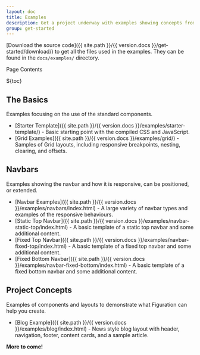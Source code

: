 ```yaml
---
layout: doc
title: Examples
description: Get a project underway with examples showing concepts from basic framework components up to custom layouts.
group: get-started
---
```


[Download the source code]({{ site.path }}/{{ version.docs }}/get-started/download/) to get all the files used in the examples.  They can be found in the `docs/examples/` directory.

<div class="h3 cf-toc-header">Page Contents</div>

${toc}

## The Basics

Examples focusing on the use of the standard components.

- [Starter Template]({{ site.path }}/{{ version.docs }}/examples/starter-template/) - Basic starting point with the compiled CSS and JavaScript.
- [Grid Examples]({{ site.path }}/{{ version.docs }}/examples/grid/) - Samples of Grid layouts, including responsive breakpoints, nesting, clearing, and offsets.

## Navbars

Examples showing the navbar and how it is responsive, can be positioned, or extended.

- [Navbar Examples]({{ site.path }}/{{ version.docs }}/examples/navbars/index.html) - A large variety of navbar types and examples of the responsive behaviours.
- [Static Top Navbar]({{ site.path }}/{{ version.docs }}/examples/navbar-static-top/index.html) - A basic template of a static top navbar and some additional content.
- [Fixed Top Navbar]({{ site.path }}/{{ version.docs }}/examples/navbar-fixed-top/index.html) - A basic template of a fixed top navbar and some additional content.
- [Fixed Bottom Navbar]({{ site.path }}/{{ version.docs }}/examples/navbar-fixed-bottom/index.html) - A basic template of a fixed bottom navbar and some additional content.

## Project Concepts

Examples of components and layouts to demonstrate what Figuration can help you create.

- [Blog Example]({{ site.path }}/{{ version.docs }}/examples/blog/index.html) - News style blog layout with header, navigation, footer, content cards, and a sample article.

**More to come!**